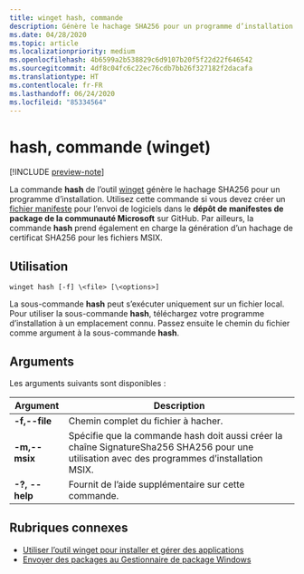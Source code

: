 ```yaml
---
title: winget hash, commande
description: Génère le hachage SHA256 pour un programme d’installation.
ms.date: 04/28/2020
ms.topic: article
ms.localizationpriority: medium
ms.openlocfilehash: 4b6599a2b538829c6d9107b20f5f22d22f646542
ms.sourcegitcommit: 4df8c04fc6c22ec76cdb7bb26f327182f2dacafa
ms.translationtype: HT
ms.contentlocale: fr-FR
ms.lasthandoff: 06/24/2020
ms.locfileid: "85334564"
---
```

# <a name="hash-command-winget"></a>hash, commande (winget)

[!INCLUDE [preview-note](../../includes/package-manager-preview.md)]

La commande **hash** de l’outil [winget](index.md) génère le hachage SHA256 pour un programme d’installation. Utilisez cette commande si vous devez créer un [fichier manifeste](../package/manifest.md) pour l’envoi de logiciels dans le **dépôt de manifestes de package de la communauté Microsoft** sur GitHub. Par ailleurs, la commande **hash** prend également en charge la génération d’un hachage de certificat SHA256 pour les fichiers MSIX.

## <a name="usage"></a>Utilisation

`winget hash [-f] \<file> [\<options>]`

La sous-commande **hash** peut s’exécuter uniquement sur un fichier local. Pour utiliser la sous-commande **hash**, téléchargez votre programme d’installation à un emplacement connu. Passez ensuite le chemin du fichier comme argument à la sous-commande **hash**.

## <a name="arguments"></a>Arguments

Les arguments suivants sont disponibles :

| Argument  | Description |
|--------------|-------------|
| **-f,--file** |  Chemin complet du fichier à hacher. |
| **-m,--msix**  | Spécifie que la commande hash doit aussi créer la chaîne SignatureSha256 SHA256 pour une utilisation avec des programmes d’installation MSIX. |
| **-?, --help** |  Fournit de l’aide supplémentaire sur cette commande. |

## <a name="related-topics"></a>Rubriques connexes

* [Utiliser l’outil winget pour installer et gérer des applications](index.md)
* [Envoyer des packages au Gestionnaire de package Windows](../package/index.md)
